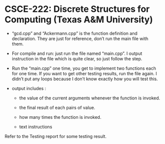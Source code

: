 # CSCE-222: Discrete Structures for Computing (Texas A&M University)

* “gcd.cpp” and “Ackermann.cpp” is the function definition and declaration. They are just for reference, don’t run the main file with them.

* For compile and run: just run the file named “main.cpp”. I output instruction in the file which is quite clear, so just follow the step.

* Run the “main.cpp” one time, you get to implement two functions each for one time. If you want to get other testing results, run the file again. I didn’t put any loops because I don’t know exactly how you will test this.

* output includes :
  
	* the value of the current arguments whenever the function is invoked.
  
	* the final result of each pairs of value.
  
	* how many times the function is invoked.
  
	* text instructions

Refer to the Testing report for some testing result.
